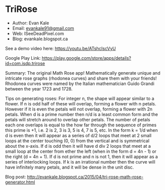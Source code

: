TriRose
=========
- Author: Evan Kale
- Email: evankale91@gmail.com
- Web: ISeeDeadPixel.com
- Blog: evankale.blogspot.ca

See a demo video here:
https://youtu.be/ATshcIscVyU

Google Play Link:
https://play.google.com/store/apps/details?id=com.isdp.trirose

Summary:
The original Math Rose app!
Mathematically generate unique and intricate rose graphs (rhodonea curves) and share them with your friends!
Rhodonea curves were named by the Italian mathematician Guido Grandi between the year 1723 and 1728.

Tips on generating roses:
For integer n, the shape will appear similar to a flower. If n is odd half of these will overlap, forming a flower with n petals. However if it is even the petals will not overlap, forming a flower with 2n petals.
When d is a prime number then n/d is a least common form and the petals will stretch around to overlap other petals. The number of petals each one overlaps is equal to the how far through the sequence of primes this prime is +1, i.e. 2 is 2, 3 is 3, 5 is 4, 7 is 5, etc.
In the form k = 1/d when d is even then it will appear as a series of d/2 loops that meet at 2 small loops at the center touching (0, 0) from the vertical and is symmetrical about the x-axis. If d is odd then it will have d div 2 loops that meet at a small loop at the center from ether the left (when in the form d = 4n - 1) or the right (d = 4n + 1).
If d is not prime and n is not 1, then it will appear as a series of interlocking loops.
If k is an irrational number then the curve will have infinitely many petals, and it will be dense in the unit disc.

Blog post:
http://evankale.blogspot.ca/2015/04/tri-rose-math-rose-generator.html
